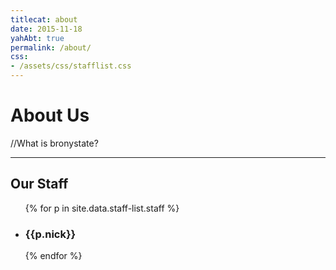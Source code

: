 ```yaml
---
titlecat: about
date: 2015-11-18
yahAbt: true
permalink: /about/
css:
- /assets/css/stafflist.css
---
```


# About Us

//What is bronystate?

* * * * *

<div class="stafflist-wrap">
  <h2>Our Staff</h2>
  
  <ul class="stafflist">
  {% for p in site.data.staff-list.staff %}
  <li>
    <h3 class="{{p.nick}}">{{p.nick}}</h3>
  </li>
  {% endfor %}
  </ul>
</div>
